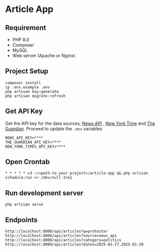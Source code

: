 # Article App

## Requirement

- PHP 8.0
- Composer
- MySQL
- Web server (Apache or Nginx)

## Project Setup

```shell
composer install
cp .env.example .env
php artisan key:generate
php artisan migrate:refresh 
```

## Get API Key
Get the API key for the data sources; [News API](https://newsapi.org/) , [New York Time](https://developer.nytimes.com/docs/articlesearch-product/1/overview) and [The Guardian](https://open-platform.theguardian.com/access/). Proceed to update the `.env` variables
```shell
NEWS_API_KEY=****
THE_GUARDIAN_API_KEY=****
NEW_YORK_TIMES_API_KEY=****
```

## Open Crontab 
```shell
* * * * * cd ~/<path-to-your-project>/article-app && php artisan schedule:run >> /dev/null 2>&1
```

## Run development server

```shell
php artisan serve
```

## Endpoints

```text
http://localhost:8000/api/articles?q=protester
http://localhost:8000/api/articles?source=news_api
http://localhost:8000/api/articles?category=politics
http://localhost:8000/api/articles?dates=2025-01-27,2025-01-28

```
